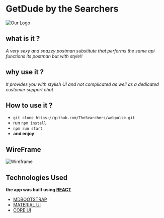 # GetDude by the Searchers 
![Our Logo](https://media3.giphy.com/media/Xl68mI9j6Co7BbBLpj/giphy.gif?cid=790b76114ddd12f012306ecb12362275eb6e0450d1cc6f3b&rid=giphy.gif&ct=s)
## what is it ? 
_A very sexy and snazzy postman substitute that performs the same api functions_
_its postman but with style!!_

## why use it ? 
_It provides you with stylish UI and not complicated as well as a dedicated customer support chat_
 
## How to use it ? 
* `git clone https://github.com/TheSearchers/webpulse.git`
* run 	`npm install` 
* `npm run start`
* **and enjoy**

## WireFrame
![Wireframe](https://i.ibb.co/yVsRrkf/Capture-1.png) 

## Technologies Used 
**the app was built using [REACT](https://reactjs.org/)** 
- [MDBOOTSTRAP](https://mdbootstrap.com/docs/b5/react/)
- [MATERIAL UI](https://mui.com/material-ui/getting-started/installation/)
- [CORE UI](https://coreui.io/)
